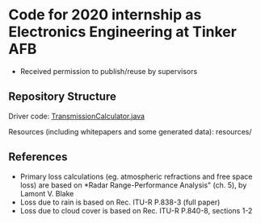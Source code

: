 # Code for 2020 internship as Electronics Engineering at Tinker AFB
* Received permission to publish/reuse by supervisors


## Repository Structure
Driver code: [TransmissionCalculator.java](eclipse_workspace/AtmosphericAttenuationCalculator2.0/src/main/TransmissionLossCalculator.java)

Resources (including whitepapers and some generated data): resources/


## References
- Primary loss calculations (eg. atmospheric refractions and free space loss) are based on *Radar Range-Performance Analysis" (ch. 5), by Lamont V. Blake
- Loss due to rain is based on Rec. ITU-R P.838-3 (full paper)
- Loss due to cloud cover is based on Rec. ITU-R P.840-8, sections 1-2
